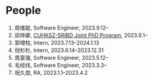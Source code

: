 # People

1. 周维聪, Software Engineer, 2023.9.12–
1. 邱烨卿, [CUHKSZ-SRIBD Joint PhD Program](http://www.sribd.cn/en/taxonomy/term/240), 2023.9.1–
1. 郭增柱, Intern, 2023.7.13–2024.1.13
1. 倪杉杉, Intern, 2023.6.14–2023.12.31
1. 周富强, Software Engineer, 2023.5.12–
1. 毛经纬, Software Engineer, 2023.3.3–
1. 祝久煜, RA, 2023.1.1–2023.4.2
